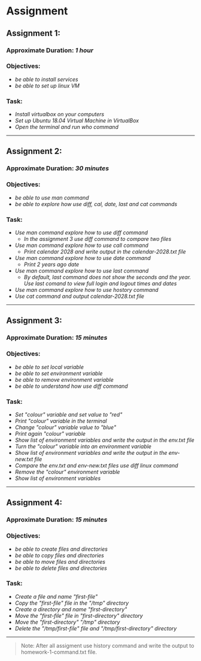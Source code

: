 # Assignment

## Assignment 1:
### Approximate Duration: _1 hour_
### Objectives: 
* _be able to install services_ 
* _be able to set up linux VM_

### Task:

* _Install virtualbox on your computers_
* _Set up Ubuntu 18.04 Virtual Machine in VirtualBox_
* _Open the terminal and run who command_

---
## Assignment 2:
### Approximate Duration: _30 minutes_
### Objectives: 
* _be able to use man command_ 
* _be able to explore how use diff, cal, date, last and cat commands_

### Task:

* _Use man command explore how to use  diff command_
    * _In the assignment 3 use diff command to compare two files_
* _Use man command explore how to use  call command_
    * _Print calendar 2028 and write output in the calendar-2028.txt file_
* _Use man command explore how to use date command_
    * _Print 2 years ago date_
* _Use man command explore how to use last command_
    * _By default, last command does not show the seconds and the year. Use last comand to view full login and logout times and dates_
* _Use man command explore how to use hostory command_
* _Use cat command and output calendar-2028.txt file_

---
## Assignment 3:
### Approximate Duration: _15 minutes_
### Objectives: 
* _be able to set local variable_
* _be able to set environment variable_
* _be able to remove environment variable_
* _be able to understand how use diff command_

### Task:
* _Set "colour" variable and set value to "red"_
* _Print "colour" variable in the terminal_
* _Change "colour" variable value to "blue"_
* _Print again "colour" variable_
* _Show list of environment variables and write the output in the env.txt file_
* _Turn the "colour" variable into an environment variable_
* _Show list of environment variables and write the output in the env-new.txt file_
* _Compare the env.txt and env-new.txt files use diff linux command_
* _Remove the "colour" environment variable_
* _Show list of environment variables_

---

## Assignment 4:
### Approximate Duration: _15 minutes_
### Objectives:
* _be able to create files and directories_ 
* _be able to copy files and directories_
* _be able to move files and directories_
* _be able to delete files and directories_ 

### Task:
* _Create a file and name "first-file"_
* _Copy the "first-file" file in the "/tmp" directory_
* _Create a directory and name "first-directory"_
* _Move the "first-file" file in "first-directory" directory_
* _Move the "first-directory" "/tmp" directory_
* _Delete the "/tmp/first-file" file and "/tmp/first-directory" directory_
---
> Note: After all assigment use history command and write the output to homework-1-command.txt file.